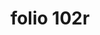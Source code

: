 ---
layout: edition
title: folio 102r
manuscript: Florence, Biblioteca Marucelliana, Carte Rajna XIX.15
sigla: R
iip: r102r.tif
milestone: 203
---